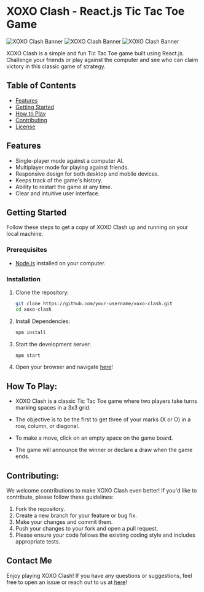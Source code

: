 # XOXO Clash - React.js Tic Tac Toe Game

![XOXO Clash Banner](screenshot1.png)
![XOXO Clash Banner](screenshot2.png)
![XOXO Clash Banner](screenshot3.png)

XOXO Clash is a simple and fun Tic Tac Toe game built using React.js. Challenge your friends or play against the computer and see who can claim victory in this classic game of strategy.

## Table of Contents

- [Features](#features)
- [Getting Started](#getting-started)
- [How to Play](#how-to-play)
- [Contributing](#contributing)
- [License](#license)

## Features

- Single-player mode against a computer AI.
- Multiplayer mode for playing against friends.
- Responsive design for both desktop and mobile devices.
- Keeps track of the game's history.
- Ability to restart the game at any time.
- Clear and intuitive user interface.

## Getting Started

Follow these steps to get a copy of XOXO Clash up and running on your local machine.

### Prerequisites

- [Node.js](https://nodejs.org/) installed on your computer.

### Installation

1. Clone the repository:

   ```bash
   git clone https://github.com/your-username/xoxo-clash.git
   cd xoxo-clash

2. Install Dependencies:

   ```bash
   npm install

3. Start the development server:

   ```bash
   npm start

4. Open your browser and navigate [here](http://localhost:3000)!

## How To Play:

- XOXO Clash is a classic Tic Tac Toe game where two players take turns marking spaces in a 3x3 
  grid.

- The objective is to be the first to get three of your marks (X or O) in a row, column, or 
  diagonal.

- To make a move, click on an empty space on the game board.
- The game will announce the winner or declare a draw when the game ends.

## Contributing:

We welcome contributions to make XOXO Clash even better! If you'd like to contribute, please follow these guidelines:

1. Fork the repository.
2. Create a new branch for your feature or bug fix.
3. Make your changes and commit them.
4. Push your changes to your fork and open a pull request.
5. Please ensure your code follows the existing coding style and includes appropriate tests.

## Contact Me
Enjoy playing XOXO Clash! If you have any questions or suggestions, feel free to open an issue or reach out to us at [here](www.quicksilver92571331@gmail.com)!
